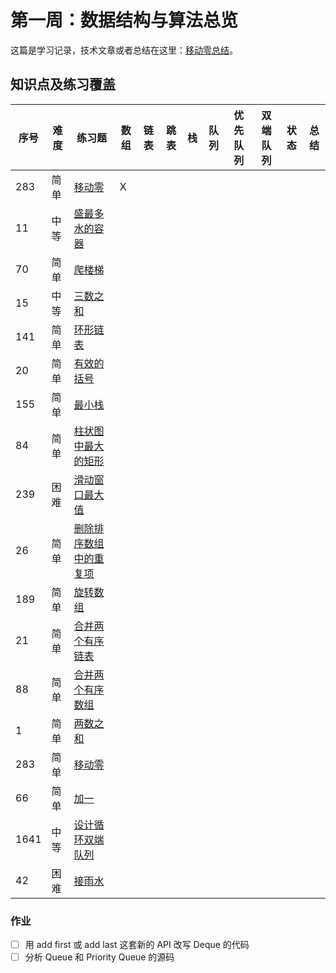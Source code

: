 # 第一周：数据结构与算法总览
这篇是学习记录，技术文章或者总结在这里：[移动零总结](./moveZeroes/NOTE.md)。
## 知识点及练习覆盖
|序号|难度|练习题|数组|链表|跳表|栈|队列|优先队列|双端队列|状态|总结|
|---|---|---|---|---|---|---|---|---|---|---|---|
|283|简单|[移动零](https://leetcode-cn.com/problems/move-zeroes/)|X|||||||||||
|11|中等|[盛最多水的容器](https://leetcode-cn.com/problems/container-with-most-water/)||||||||||||
|70|简单|[爬楼梯](https://leetcode-cn.com/problems/climbing-stairs/)||||||||||||
|15|中等|[三数之和](https://leetcode-cn.com/problems/3sum/)||||||||||||
|141|简单|[环形链表](https://leetcode-cn.com/problems/linked-list-cycle/)||||||||||||
|20|简单|[有效的括号](https://leetcode-cn.com/problems/valid-parentheses/)||||||||||||
|155|简单|[最小栈](https://leetcode-cn.com/problems/min-stack/)||||||||||||
|84|简单|[柱状图中最大的矩形](https://leetcode-cn.com/problems/largest-rectangle-in-histogram/)||||||||||||
|239|困难|[滑动窗口最大值](https://leetcode-cn.com/problems/sliding-window-maximum/)||||||||||||
|26|简单|[删除排序数组中的重复项](https://leetcode-cn.com/problems/remove-duplicates-from-sorted-array/)||||||||||||
|189|简单|[旋转数组](https://leetcode-cn.com/problems/rotate-array/)||||||||||||
|21|简单|[合并两个有序链表](https://leetcode-cn.com/problems/merge-two-sorted-lists/)||||||||||||
|88|简单|[合并两个有序数组](https://leetcode-cn.com/problems/merge-sorted-array/)||||||||||||
|1|简单|[两数之和](https://leetcode-cn.com/problems/two-sum/)||||||||||||
|283|简单|[移动零](https://leetcode-cn.com/problems/move-zeroes/)||||||||||||
|66|简单|[加一](https://leetcode-cn.com/problems/plus-one/)||||||||||||
|1641|中等|[设计循环双端队列](https://leetcode.com/problems/design-circular-deque/)||||||||||||
|42|困难|[接雨水](https://leetcode.com/problems/trapping-rain-water/)||||||||||||
### 作业
- [ ] 用 add first 或 add last 这套新的 API 改写 Deque 的代码
- [ ] 分析 Queue 和 Priority Queue 的源码